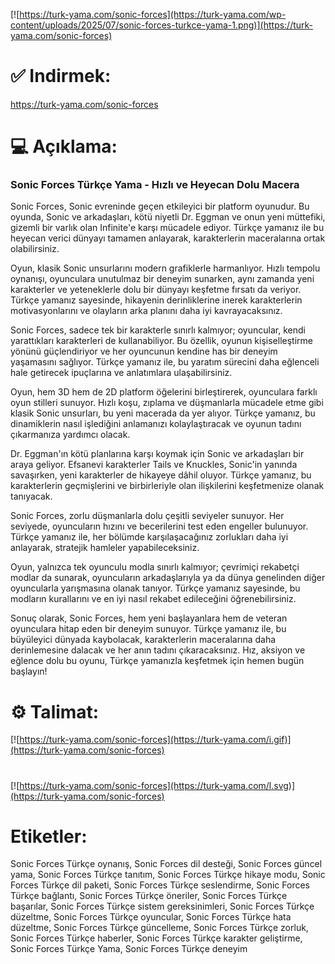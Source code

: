 [![https://turk-yama.com/sonic-forces](https://turk-yama.com/wp-content/uploads/2025/07/sonic-forces-turkce-yama-1.png)](https://turk-yama.com/sonic-forces)
# ✅ Indirmek:
https://turk-yama.com/sonic-forces
# 💻 Açıklama:
### Sonic Forces Türkçe Yama - Hızlı ve Heyecan Dolu Macera

Sonic Forces, Sonic evreninde geçen etkileyici bir platform oyunudur. Bu oyunda, Sonic ve arkadaşları, kötü niyetli Dr. Eggman ve onun yeni müttefiki, gizemli bir varlık olan Infinite'e karşı mücadele ediyor. Türkçe yamanız ile bu heyecan verici dünyayı tamamen anlayarak, karakterlerin maceralarına ortak olabilirsiniz.

Oyun, klasik Sonic unsurlarını modern grafiklerle harmanlıyor. Hızlı tempolu oynanışı, oyunculara unutulmaz bir deneyim sunarken, aynı zamanda yeni karakterler ve yeteneklerle dolu bir dünyayı keşfetme fırsatı da veriyor. Türkçe yamanız sayesinde, hikayenin derinliklerine inerek karakterlerin motivasyonlarını ve olayların arka planını daha iyi kavrayacaksınız.

Sonic Forces, sadece tek bir karakterle sınırlı kalmıyor; oyuncular, kendi yarattıkları karakterleri de kullanabiliyor. Bu özellik, oyunun kişiselleştirme yönünü güçlendiriyor ve her oyuncunun kendine has bir deneyim yaşamasını sağlıyor. Türkçe yamanız ile, bu yaratım sürecini daha eğlenceli hale getirecek ipuçlarına ve anlatımlara ulaşabilirsiniz.

Oyun, hem 3D hem de 2D platform öğelerini birleştirerek, oyunculara farklı oyun stilleri sunuyor. Hızlı koşu, zıplama ve düşmanlarla mücadele etme gibi klasik Sonic unsurları, bu yeni macerada da yer alıyor. Türkçe yamanız, bu dinamiklerin nasıl işlediğini anlamanızı kolaylaştıracak ve oyunun tadını çıkarmanıza yardımcı olacak.

Dr. Eggman'ın kötü planlarına karşı koymak için Sonic ve arkadaşları bir araya geliyor. Efsanevi karakterler Tails ve Knuckles, Sonic'in yanında savaşırken, yeni karakterler de hikayeye dâhil oluyor. Türkçe yamanız, bu karakterlerin geçmişlerini ve birbirleriyle olan ilişkilerini keşfetmenize olanak tanıyacak.

Sonic Forces, zorlu düşmanlarla dolu çeşitli seviyeler sunuyor. Her seviyede, oyuncuların hızını ve becerilerini test eden engeller bulunuyor. Türkçe yamanız ile, her bölümde karşılaşacağınız zorlukları daha iyi anlayarak, stratejik hamleler yapabileceksiniz.

Oyun, yalnızca tek oyunculu modla sınırlı kalmıyor; çevrimiçi rekabetçi modlar da sunarak, oyuncuların arkadaşlarıyla ya da dünya genelinden diğer oyuncularla yarışmasına olanak tanıyor. Türkçe yamanız sayesinde, bu modların kurallarını ve en iyi nasıl rekabet edileceğini öğrenebilirsiniz.

Sonuç olarak, Sonic Forces, hem yeni başlayanlara hem de veteran oyunculara hitap eden bir deneyim sunuyor. Türkçe yamanız ile, bu büyüleyici dünyada kaybolacak, karakterlerin maceralarına daha derinlemesine dalacak ve her anın tadını çıkaracaksınız. Hız, aksiyon ve eğlence dolu bu oyunu, Türkçe yamanızla keşfetmek için hemen bugün başlayın!
# ⚙️ Talimat:
[![https://turk-yama.com/sonic-forces](https://turk-yama.com/i.gif)](https://turk-yama.com/sonic-forces)
#
[![https://turk-yama.com/sonic-forces](https://turk-yama.com/l.svg)](https://turk-yama.com/sonic-forces)
# Etiketler:
Sonic Forces Türkçe oynanış, Sonic Forces dil desteği, Sonic Forces güncel yama, Sonic Forces Türkçe tanıtım, Sonic Forces Türkçe hikaye modu, Sonic Forces Türkçe dil paketi, Sonic Forces Türkçe seslendirme, Sonic Forces Türkçe bağlantı, Sonic Forces Türkçe öneriler, Sonic Forces Türkçe başarılar, Sonic Forces Türkçe sistem gereksinimleri, Sonic Forces Türkçe düzeltme, Sonic Forces Türkçe oyuncular, Sonic Forces Türkçe hata düzeltme, Sonic Forces Türkçe güncelleme, Sonic Forces Türkçe zorluk, Sonic Forces Türkçe haberler, Sonic Forces Türkçe karakter geliştirme, Sonic Forces Türkçe Yama, Sonic Forces Türkçe deneyim


